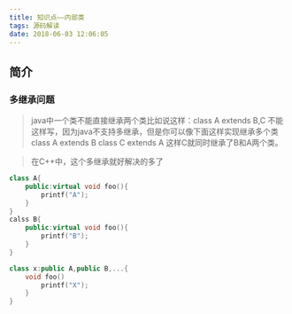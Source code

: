 ```yaml
---
title: 知识点——内部类
tags: 源码解读
date: 2018-06-03 12:06:05
---
```



## 简介

### 多继承问题
> java中一个类不能直接继承两个类比如说这样：class A extends B,C
不能这样写，因为java不支持多继承，但是你可以像下面这样实现继承多个类
class A extends B
class C extends A
这样C就同时继承了B和A两个类。

> 在C++中，这个多继承就好解决的多了
```c++
class A{
    public:virtual void foo(){
        printf("A");
    }
}
calss B{
    public:virtual void foo(){
        printf("B");
    }
}

class x:public A,public B,...{
    void foo() 
        printf("X");
    }
}
```

